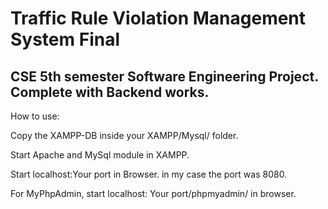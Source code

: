 # Traffic Rule Violation Management System Final
## CSE 5th semester Software Engineering Project. Complete with Backend works.

How to use:

Copy the XAMPP-DB inside your XAMPP/Mysql/ folder.

Start Apache and MySql module in XAMPP.

Start localhost:Your port in Browser. in my case the port was 8080.

For MyPhpAdmin, start localhost: Your port/phpmyadmin/ in browser.
